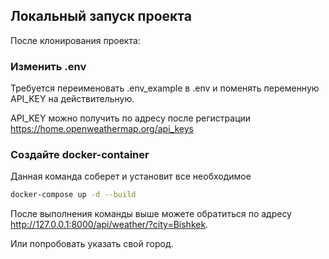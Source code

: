 ## Локальный запуск проекта

После клонирования проекта:

### Изменить .env

Требуется переименовать .env_example в .env и поменять переменную API_KEY на действительную.

API_KEY можно получить по адресу после регистрации https://home.openweathermap.org/api_keys

### Создайте docker-container 

Данная команда соберет и установит все необходимое

```bash
docker-compose up -d --build
```

После выполнения команды выше можете обратиться по адресу http://127.0.0.1:8000/api/weather/?city=Bishkek.

Или попробовать указать свой город.
